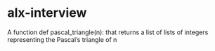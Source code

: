 # alx-interview
A function def pascal_triangle(n): that returns a list of lists of integers representing the Pascal’s triangle of n
